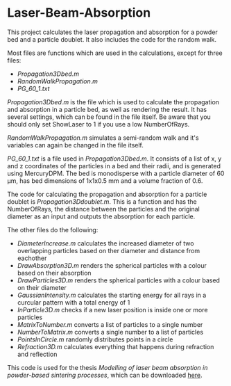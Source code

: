 # Laser-Beam-Absorption

This project calculates the laser propagation and absorption for a powder bed and a particle doublet. It also includes the code for the random walk.

Most files are functions which are used in the calculations, except for three files:

* *Propagation3Dbed.m*
* *RandomWalkPropagation.m*
* *PG_60_1.txt*

*Propagation3Dbed.m* is the file which is used to calculate the propagation and absorption in a particle bed, as well as rendering the result. It has several settings, which can be found in the file itself. Be aware that you should only set ShowLaser to 1 if you use a low NumberOfRays.

*RandomWalkPropagation.m* simulates a semi-random walk and it's variables can again be changed in the file itself.

*PG_60_1.txt* is a file used in *Propagation3Dbed.m*. It consists of a list of x, y and z coordinates of the particles in a bed and their radii, and is generated using MercuryDPM. The bed is monodisperse with a particle diameter of 60 μm, has bed dimensions of 1x1x0.5 mm and a volume fraction of 0.6.

The code for calculating the propagation and absorption for a particle doublet is *Propagation3Ddoublet.m*. This is a function and has the NumberOfRays, the distance between the particles and the original diameter as an input and outputs the absorption for each particle.

The other files do the following:

* *DiameterIncrease.m* calculates the increased diameter of two overlapping particles based on ther diameter and distance from eachother
* *DrawAbsorption3D.m* renders the spherical particles with a colour based on their absorption
* *DrawParticles3D.m* renders the spherical particles with a colour based on their diameter
* *GaussianIntensity.m* calculates the starting energy for all rays in a curcular pattern with a total energy of 1
* *InParticle3D.m* checks if a new laser position is inside one or more particles
* *MatrixToNumber.m* converts a list of particles to a single number
* *NumberToMatrix.m* converts a single number to a list of particles
* *PointsInCircle.m* randomly distributes points in a circle
* *Refraction3D.m* calculates everything that happens during refraction and reflection

This code is used for the thesis *Modelling of laser beam absorption in powder-based sintering processes*, which can be downloaded [here](http://essay.utwente.nl/93665/ "University of Twente theses repository").
